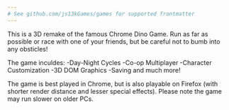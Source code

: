 ```yaml
---
# See github.com/js13kGames/games for supported frontmatter
---
```

This is a 3D remake of the famous Chrome Dino Game. Run as far as possible or race with one of your friends, but be careful not to bumb into any obsticles!

The game inculdes:
-Day-Night Cycles
-Co-op Multiplayer
-Character Customization
-3D DOM Graphics
-Saving
and much more!

The game is best played in Chrome, but is also playable on Firefox (with shorter render distance and lesser special effects). Please note the game may run slower on older PCs.
